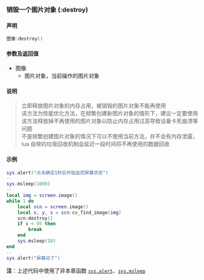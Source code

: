 ### 销毁一个图片对象 \(**:destroy**\)


#### 声明
```lua
图像:destroy()
```


#### 参数及返回值
- 图像
    - 图片对象，当前操作的图片对象


#### 说明
> 立即释放图片对象的内存占用，被销毁的图片对象不能再使用  
> 该方法为性能优化方法，在频繁创建新图片对象的情形下，建议一定要使用该方法释放掉不再使用的图片对象以防止内存占用过高导致设备卡死崩溃等问题  
> 不是频繁创建图片对象的情况下可以不使用当前方法，并不会有内存泄露，lua  自带的垃圾回收机制会延迟一段时间将不再使用的数据回收  


#### 示例  
```lua
sys.alert("点击确定1秒后开始监控屏幕状态")
--
sys.msleep(1000)
--
local img = screen.image()
while 1 do
    local scn = screen.image()
    local x, y, s = scn:cv_find_image(img)
    scn:destroy()
    if s < 95 then
        break
    end
    sys.msleep(10)
end
--
sys.alert("屏幕动了")
```
**注**：上述代码中使用了非本章函数 [`sys.alert`](/Handbook/sys/sys.alert.md)、[`sys.msleep`](/Handbook/sys/sys.msleep.md)

